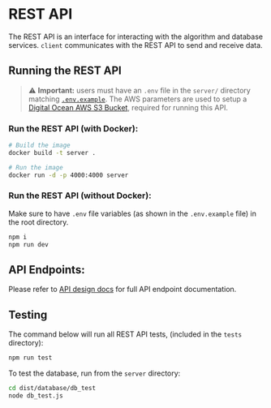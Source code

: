 # REST API

The REST API is an interface for interacting with the algorithm and database services. `client` communicates with the REST API to send and receive data.

## Running the REST API

> ⚠️ **Important:** users must have an `.env` file in the `server/` directory matching [`.env.example`](.env.example). The AWS parameters are used to setup a [Digital Ocean AWS S3 Bucket](https://www.digitalocean.com/products/spaces), required for running this API.

### Run the REST API (with Docker):

```bash
# Build the image
docker build -t server .

# Run the image
docker run -d -p 4000:4000 server
```

### Run the REST API (without Docker):

Make sure to have `.env` file variables (as shown in the `.env.example` file) in the root directory.

```bash
npm i
npm run dev
```

## API Endpoints:

Please refer to [API design docs](../design-docs/api-design.md) for full API endpoint documentation.

## Testing

The command below will run all REST API tests, (included in the `tests` directory):

```bash
npm run test
```

To test the database, run from the `server` directory:

```bash
cd dist/database/db_test
node db_test.js
```
